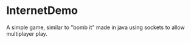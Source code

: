 # InternetDemo
A simple game, similar to "bomb it" made in java using sockets to allow multiplayer play.
